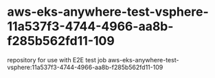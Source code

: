 # aws-eks-anywhere-test-vsphere-11a537f3-4744-4966-aa8b-f285b562fd11-109
repository for use with E2E test job aws-eks-anywhere-test-vsphere:11a537f3-4744-4966-aa8b-f285b562fd11-109
